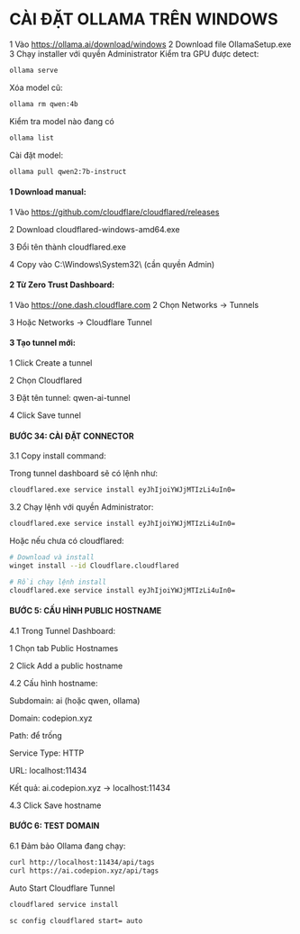 # CÀI ĐẶT OLLAMA TRÊN WINDOWS
1 Vào https://ollama.ai/download/windows
2 Download file OllamaSetup.exe
3 Chạy installer với quyền Administrator
Kiểm tra GPU được detect:
```bash
ollama serve
```
Xóa model cũ:
```bash
ollama rm qwen:4b
```
Kiểm tra model nào đang có
```bash
ollama list
```
Cài đặt model:
```bash
ollama pull qwen2:7b-instruct
```
#### 1 Download manual:
1 Vào https://github.com/cloudflare/cloudflared/releases

2 Download cloudflared-windows-amd64.exe

3 Đổi tên thành cloudflared.exe

4 Copy vào C:\Windows\System32\ (cần quyền Admin)

#### 2 Từ Zero Trust Dashboard:

1 Vào https://one.dash.cloudflare.com
2 Chọn Networks → Tunnels

3 Hoặc Networks → Cloudflare Tunnel

#### 3 Tạo tunnel mới:

1 Click Create a tunnel

2 Chọn Cloudflared

3 Đặt tên tunnel: qwen-ai-tunnel

4 Click Save tunnel

#### BƯỚC 34: CÀI ĐẶT CONNECTOR

3.1 Copy install command:

Trong tunnel dashboard sẽ có lệnh như:

```bash
cloudflared.exe service install eyJhIjoiYWJjMTIzLi4uIn0=
```

3.2 Chạy lệnh với quyền Administrator:

```bash
cloudflared.exe service install eyJhIjoiYWJjMTIzLi4uIn0=
```

Hoặc nếu chưa có cloudflared:

```bash
# Download và install
winget install --id Cloudflare.cloudflared

# Rồi chạy lệnh install
cloudflared.exe service install eyJhIjoiYWJjMTIzLi4uIn0=
```

#### BƯỚC 5: CẤU HÌNH PUBLIC HOSTNAME

4.1 Trong Tunnel Dashboard:

1 Chọn tab Public Hostnames

2 Click Add a public hostname

4.2 Cấu hình hostname:

 Subdomain: ai (hoặc qwen, ollama)
 
 Domain: codepion.xyz
 
 Path: để trống
 
 Service Type: HTTP
 
 URL: localhost:11434
 
Kết quả: ai.codepion.xyz → localhost:11434

4.3 Click Save hostname

#### BƯỚC 6: TEST DOMAIN

6.1 Đảm bảo Ollama đang chạy:

```bash
curl http://localhost:11434/api/tags
curl https://ai.codepion.xyz/api/tags
```

Auto Start Cloudflare Tunnel

```bash
cloudflared service install
```

```bash
sc config cloudflared start= auto
```

